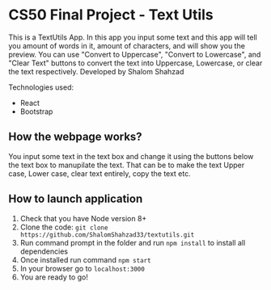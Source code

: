 
# CS50 Final Project - Text Utils

This is a TextUtils App. In this app you input some text and this app will tell you amount of words in it, amount of characters, and will show you the preview. You can use "Convert to Uppercase", "Convert to Lowercase", and "Clear Text" buttons to convert the text into Uppercase, Lowercase, or clear the text respectively. Developed by Shalom Shahzad

Technologies used:

- React
- Bootstrap

## How the webpage works?

You input some text in the text box and change it using the buttons below the text box to manupilate the text. That can be to make the text Upper case, Lower case, clear text entirely, copy the text etc.
## How to launch application

1. Check that you have Node version 8+
2. Clone the code: `git clone https://github.com/ShalomShahzad33/textutils.git`
3. Run command prompt in the folder and run `npm install` to install all dependencies
4. Once installed run command `npm start`
5. In your browser go to `localhost:3000`
6. You are ready to go!